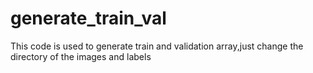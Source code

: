 # generate_train_val
This code is used to generate train and validation array,just change the directory of the images and labels
